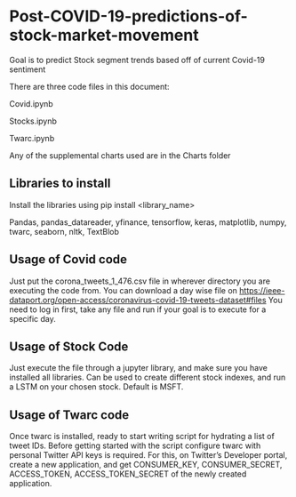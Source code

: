 # Post-COVID-19-predictions-of-stock-market-movement
Goal is to predict Stock segment trends based off of current Covid-19 sentiment

There are three code files in this document:

Covid.ipynb

Stocks.ipynb

Twarc.ipynb

Any of the supplemental charts used are in the Charts folder

## Libraries to install

Install the libraries using pip install <library_name> 

Pandas, pandas_datareader, yfinance, tensorflow, keras, matplotlib, numpy, twarc, seaborn, nltk, TextBlob

## Usage of Covid code

Just put the corona_tweets_1_476.csv file in wherever directory you are executing the code from. You can download a day wise file on https://ieee-dataport.org/open-access/coronavirus-covid-19-tweets-dataset#files You need to log in first, take any file and run if your goal is to execute for a specific day.  

## Usage of Stock Code

Just execute the file through a jupyter library, and make sure you have installed all libraries. Can be used to create different stock indexes, and run a LSTM on your chosen stock. Default is MSFT.

## Usage of Twarc code

Once twarc is installed, ready to start writing script for hydrating a list of tweet IDs. Before getting started with the script configure twarc with personal Twitter API keys is required. For this, on Twitter’s Developer portal, create a new application, and get CONSUMER_KEY, CONSUMER_SECRET, ACCESS_TOKEN, ACCESS_TOKEN_SECRET of the newly created application.
